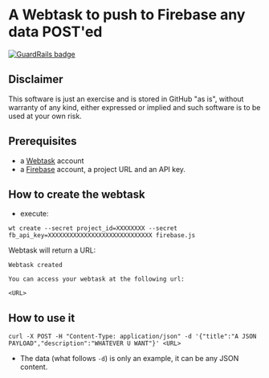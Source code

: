 # A Webtask to push to Firebase any data POST'ed

[![GuardRails badge](https://badges.production.guardrails.io/bennythejudge/webtask-firebase.svg)](https://www.guardrails.io)

## Disclaimer

This software is just an exercise and is stored in GitHub "as is", without warranty of any kind, either expressed or implied and such software is to be used at your own risk.

## Prerequisites

- a [Webtask](https://webtask.io/) account
- a [Firebase](https://www.firebase.com/) account, a project URL and an API key.


## How to create the webtask

- execute:

```
wt create --secret project_id=XXXXXXXX --secret fb_api_key=XXXXXXXXXXXXXXXXXXXXXXXXXXXXX firebase.js
```

Webtask will return a URL:

```
Webtask created

You can access your webtask at the following url:

<URL>
```

## How to use it

```
curl -X POST -H "Content-Type: application/json" -d '{"title":"A JSON PAYLOAD","description":"WHATEVER U WANT"}' <URL>
```

- The data (what follows `-d`) is only an example, it can be any JSON content.

